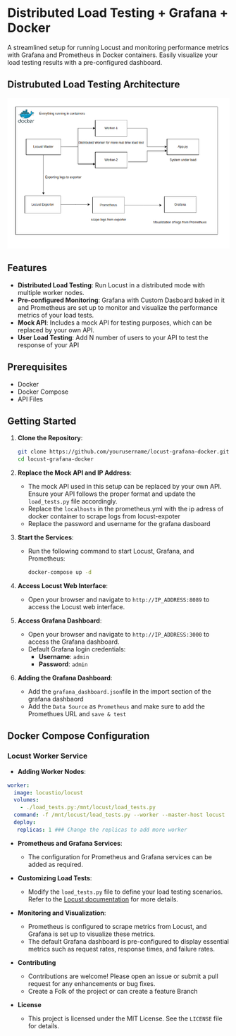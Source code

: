 # Distributed Load Testing + Grafana + Docker

A streamlined setup for running Locust and monitoring performance metrics with Grafana and Prometheus in Docker containers. Easily visualize your load testing results with a pre-configured dashboard.

## Distrubuted Load Testing Architecture

![Distributed Load Testing](Locust_Architecture.png)


## Features
- **Distributed Load Testing**: Run Locust in a distributed mode with multiple worker nodes.
- **Pre-configured Monitoring**: Grafana with Custom Dasboard baked in it and Prometheus are set up to monitor and visualize the performance metrics of your load tests.
- **Mock API**: Includes a mock API for testing purposes, which can be replaced by your own API.
- **User Load Testing**: Add N number of users to your API to test the response of your API

## Prerequisites
- Docker
- Docker Compose
- API Files 

## Getting Started

1. **Clone the Repository**:
    ```sh
    git clone https://github.com/yourusername/locust-grafana-docker.git
    cd locust-grafana-docker
    ```

2. **Replace the Mock API and IP Address**:
    - The mock API used in this setup can be replaced by your own API. Ensure your API follows the proper format and update the `load_tests.py` file accordingly.
    - Replace the `localhosts` in the prometheus.yml with the ip adress of docker container to scrape logs from locust-expoter
    - Replace the password and username for the grafana dasboard


3. **Start the Services**:
    - Run the following command to start Locust, Grafana, and Prometheus:
      ```sh
      docker-compose up -d
      ```

4. **Access Locust Web Interface**:
    - Open your browser and navigate to `http://IP_ADDRESS:8089` to access the Locust web interface.

5. **Access Grafana Dashboard**:
    - Open your browser and navigate to `http://IP_ADDRESS:3000` to access the Grafana dashboard.
    - Default Grafana login credentials:
      - **Username**: `admin`
      - **Password**: `admin`
  
6. **Adding the Grafana Dashboard**:
   - Add the `grafana_dashboard.json`file in the import section of the grafana dashbaord
   - Add the `Data Source` as `Prometheus` and make sure to add the Promethues URL and `save & test`

## Docker Compose Configuration

### Locust Worker Service

- **Adding Worker Nodes**:

```yaml
worker:
  image: locustio/locust
  volumes:
    - ./load_tests.py:/mnt/locust/load_tests.py
  command: -f /mnt/locust/load_tests.py --worker --master-host locust
  deploy:
   replicas: 1 ### Change the replicas to add more worker
```

- **Prometheus and Grafana Services**:
  - The configuration for Prometheus and Grafana services can be added as required.

- **Customizing Load Tests**:
  - Modify the `load_tests.py` file to define your load testing scenarios. Refer to the [Locust documentation](https://docs.locust.io/en/stable/) for more details.

- **Monitoring and Visualization**:
  - Prometheus is configured to scrape metrics from Locust, and Grafana is set up to visualize these metrics.
  - The default Grafana dashboard is pre-configured to display essential metrics such as request rates, response times, and failure rates.

- **Contributing**
  - Contributions are welcome! Please open an issue or submit a pull request for any enhancements or bug fixes.
  - Create a Folk of the project or can create a feature Branch 
  
- **License**
  - This project is licensed under the MIT License. See the `LICENSE` file for details.
